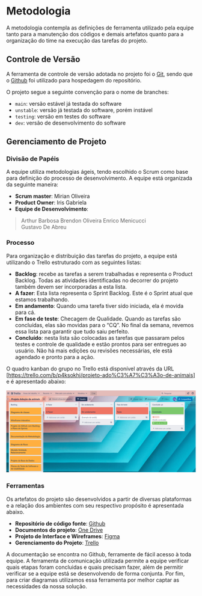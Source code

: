 
# Metodologia



A metodologia contempla as definições de ferramenta utilizado pela equipe tanto para a manutenção dos códigos e demais artefatos quanto para a organização do time na execução das tarefas do projeto. 

## Controle de Versão

A ferramenta de controle de versão adotada no projeto foi o
[Git](https://git-scm.com/), sendo que o [Github](https://github.com)
foi utilizado para hospedagem do repositório.

O projeto segue a seguinte convenção para o nome de branches:

- `main`: versão estável já testada do software
- `unstable`: versão já testada do software, porém instável
- `testing`: versão em testes do software
- `dev`: versão de desenvolvimento do software


## Gerenciamento de Projeto

### Divisão de Papéis

A equipe utiliza metodologias ágeis, tendo escolhido o Scrum como base para definição do processo de desenvolvimento. 
A equipe está organizada da seguinte maneira: 


* **Scrum master**: Mirian Oliveira
* **Product Owner**: Iris Gabriela
* **Equipe de Desenvolvimento**:
>Arthur Barbosa
>Brendon Oliveira
>Enrico Menicucci  
>Gustavo De Abreu 


### Processo

Para organização e distribuição das tarefas do projeto, a equipe está utilizando o Trello estruturado com as seguintes listas:  
 
* **Backlog**: recebe as tarefas a serem trabalhadas e representa o Product Backlog. Todas as atividades identificadas no decorrer do projeto também devem ser incorporadas a esta lista. 
* **A fazer**: Esta lista representa o Sprint Backlog. Este é o Sprint atual que estamos trabalhando.
* **Em andamento**: Quando uma tarefa tiver sido iniciada, ela é movida para cá. 
* **Em fase de teste**: Checagem de Qualidade. Quando as tarefas são concluídas, elas são movidas para o “CQ”. No final da semana, revemos essa lista para garantir que tudo saiu perfeito. 
* **Concluído**: nesta lista são colocadas as tarefas que passaram pelos testes e controle de qualidade e estão prontos para ser entregues ao usuário. Não há mais edições ou revisões necessárias, ele está agendado e pronto para a ação. 

O quadro kanban do grupo no Trello está disponível através da URL [https://trello.com/b/p4ksokhj/projeto-ado%C3%A7%C3%A3o-de-animais] e é apresentado abaixo:

<img src="img/print_trello.png">


### Ferramentas

Os artefatos do projeto são desenvolvidos a partir de diversas plataformas e a relação dos ambientes com seu respectivo propósito é apresentada abaixo.  

* **Repositório de código fonte**: [Github](https://github.com/ICEI-PUC-Minas-PMV-ADS/pmv-ads-2023-1-e2-proj-int-t4-pmv-ads-2023-1-e2-proj-int-t4-g5-adocao)
* **Documentos do projeto**: [One Drive](https://sgapucminasbr-my.sharepoint.com/:w:/r/personal/1402443_sga_pucminas_br/_layouts/15/Doc.aspx?sourcedoc=%7B8F678682-54E8-4BD1-A63C-4B18A52513AB%7D&file=Projeto%20Ado%C3%A7%C3%A3o%20de%20animais.docx&action=default&mobileredirect=true&DefaultItemOpen=1&login_hint=1402443%40sga.pucminas.br&ct=1680568613974&wdOrigin=OFFICECOM-WEB.MAIN.REC&cid=174d8939-f2f3-4717-9dca-abd1a213c186)
* **Projeto de Interface e  Wireframes**: [Figma](https://www.figma.com/file/a3eYU6a6JoysTJQObRdvpU/Projeto-Ado%C3%A7%C3%A3o-de-Animais?node-id=0-1)
* **Gerenciamento do Projeto**: [Trello](https://trello.com/b/p4ksokhj/projeto-ado%C3%A7%C3%A3o-de-animais)

A documentação se encontra no Github, ferramente de fácil acesso à toda equipe. A ferramenta de comunicação utilizada permite a equipe verificar quais etapas foram concluidas e quais precisam fazer, além de permitir verificar se a equipe está se desenvolvendo de forma conjunta. Por fim, para criar diagramas utilizamos essa ferramenta por melhor captar as necessidades da nossa solução.
